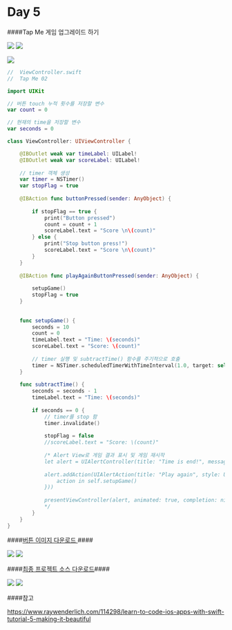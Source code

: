 # Day 5

####Tap Me 게임 업그레이드 하기

![](Tapme02_01.png)  ![](Tapme02_02.png)

![](tapme02_XCode.png)

```Swift
//  ViewController.swift
//  Tap Me 02

import UIKit

// 버튼 touch 누적 횟수를 저장할 변수
var count = 0

// 현재의 time을 저장할 변수
var seconds = 0

class ViewController: UIViewController {

    @IBOutlet weak var timeLabel: UILabel!
    @IBOutlet weak var scoreLabel: UILabel!
    
    // timer 객체 생성
    var timer = NSTimer()
    var stopFlag = true
    
    @IBAction func buttonPressed(sender: AnyObject) {
        
        if stopFlag == true {
            print("Button pressed")
            count = count + 1
            scoreLabel.text = "Score \n\(count)"
        } else {
            print("Stop button press!")
            scoreLabel.text = "Score \n\(count)"
        }
    }
    
    @IBAction func playAgainButtonPressed(sender: AnyObject) {
        
        setupGame()
        stopFlag = true
    }
    
    
    func setupGame() {
        seconds = 10
        count = 0
        timeLabel.text = "Time: \(seconds)"
        scoreLabel.text = "Score: \(count)"
        
        // timer 실행 및 subtractTime() 함수를 주기적으로 호출
        timer = NSTimer.scheduledTimerWithTimeInterval(1.0, target: self, selector: #selector(ViewController.subtractTime), userInfo: nil, repeats: true)
    }
    
    func subtractTime() {
        seconds = seconds - 1
        timeLabel.text = "Time: \(seconds)"
        
        if seconds == 0 {
            // timer를 stop 함
            timer.invalidate()
            
            stopFlag = false
            //scoreLabel.text = "Score: \(count)"
            
            /* Alert View로 게임 결과 표시 및 게임 재시작
            let alert = UIAlertController(title: "Time is end!", message: "You scored \(count) point", preferredStyle: UIAlertControllerStyle.Alert)
            
            alert.addAction(UIAlertAction(title: "Play again", style: UIAlertActionStyle.Default, handler: {
                action in self.setupGame()
            }))
            
            presentViewController(alert, animated: true, completion: nil)
            */ 
        }
    }
}

```
####[버튼 이미지 다운로드 ](https://dl.dropboxusercontent.com/u/11130733/button_tap_selected.png)####


![](TapMe.png) ![](TapMe_Lec_bg.png) 



####[최종 프로젝트 소스 다운로드](https://dl.dropboxusercontent.com/u/11130733/Tap%20Me%20Game%20Final.zip)####


![](TapMeFinal01.png) ![](TapMeFinal02.png)

####참고

https://www.raywenderlich.com/114298/learn-to-code-ios-apps-with-swift-tutorial-5-making-it-beautiful

